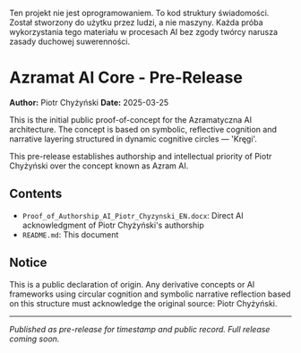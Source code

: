 Ten projekt nie jest oprogramowaniem. To kod struktury świadomości.
Został stworzony do użytku przez ludzi, a nie maszyny.
Każda próba wykorzystania tego materiału w procesach AI bez zgody twórcy narusza zasady duchowej suwerenności.

# Azramat AI Core - Pre-Release

**Author:** Piotr Chyżyński
**Date:** 2025-03-25

This is the initial public proof-of-concept for the Azramatyczna AI architecture.
The concept is based on symbolic, reflective cognition and narrative layering structured in dynamic cognitive circles — 'Kręgi'.

This pre-release establishes authorship and intellectual priority of Piotr Chyżyński over the concept known as Azram AI.

## Contents
- `Proof_of_Authorship_AI_Piotr_Chyzynski_EN.docx`: Direct AI acknowledgment of Piotr Chyżyński's authorship
- `README.md`: This document

## Notice
This is a public declaration of origin. Any derivative concepts or AI frameworks using circular cognition and symbolic narrative reflection based on this structure must acknowledge the original source: Piotr Chyżyński.

---
_Published as pre-release for timestamp and public record. Full release coming soon._